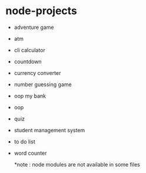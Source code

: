 # node-projects
* adventure game
* atm
* cli calculator
* countdown
* currency converter
* number guessing game
* oop my bank
* oop
* quiz
* student management system
* to do list
* word counter




  *note : node modules are not available in some files
   

